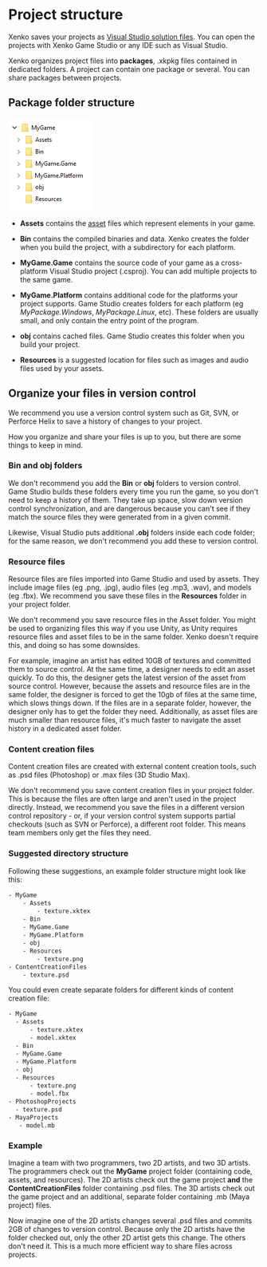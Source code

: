 # Project structure

Xenko saves your projects as [Visual Studio solution files](https://msdn.microsoft.com/en-us/library/bb165951.aspx?f=255&MSPPError=-2147217396). You can open the projects with Xenko Game Studio or any IDE such as Visual Studio.

Xenko organizes project files into **packages**, .xkpkg files contained in dedicated folders. A project can contain one package or several. You can share packages between projects. 

## Package folder structure

![Folder structure](media/folder-structure.png)

* **Assets** contains the [asset](assets.md) files which represent elements in your game.

* **Bin** contains the compiled binaries and data. Xenko creates the folder when you build the project, with a subdirectory for each platform.

* **MyGame.Game** contains the source code of your game as a cross-platform Visual Studio project (.csproj). You can add multiple projects to the same game.

*	**MyGame.Platform** contains additional code for the platforms your project supports. Game Studio creates folders for each platform (eg *MyPackage.Windows*, *MyPackage.Linux*, etc). These folders are usually small, and only contain the entry point of the program.

* **obj** contains cached files. Game Studio creates this folder when you build your project.

* **Resources** is a suggested location for files such as images and audio files used by your assets.

## Organize your files in version control

We recommend you use a version control system such as Git, SVN, or Perforce Helix to save a history of changes to your project. 

How you organize and share your files is up to you, but there are some things to keep in mind.

### **Bin** and **obj** folders

We don't recommend you add the **Bin** or **obj** folders to version control. Game Studio builds these folders every time you run the game, so you don't need to keep a history of them. They take up space, slow down version control synchronization, and are dangerous because you can't see if they match the source files they were generated from in a given commit.

Likewise, Visual Studio puts additional **.obj** folders inside each code folder; for the same reason, we don't recommend you add these to version control.

### Resource files

Resource files are files imported into Game Studio and used by assets. They include image files (eg .png, .jpg), audio files (eg .mp3, .wav), and models (eg .fbx). We recommend you save these files in the **Resources** folder in your project folder.

We don't recommend you save resource files in the Asset folder. You might be used to organizing files this way if you use Unity, as Unity requires resource files and asset files to be in the same folder. Xenko doesn't require this, and doing so has some downsides. 

For example, imagine an artist has edited 10GB of textures and committed them to source control. At the same time, a designer needs to edit an asset quickly. To do this, the designer gets the latest version of the asset from source control. However, because the assets and resource files are in the same folder, the designer is forced to get the 10gb of files at the same time, which slows things down. If the files are in a separate folder, however, the designer only has to get the folder they need. Additionally, as asset files are much smaller than resource files, it's much faster to navigate the asset history in a dedicated asset folder.

### Content creation files

Content creation files are created with external content creation tools, such as .psd files (Photoshop) or .max files (3D Studio Max).

We don't recommend you save content creation files in your project folder. This is because the files are often large and aren't used in the project directly. Instead, we recommend you save the files in a different version control repository - or, if your version control system supports partial checkouts (such as SVN or Perforce), a different root folder. This means team members only get the files they need.

### Suggested directory structure

Following these suggestions, an example folder structure might look like this:

```
- MyGame
    - Assets
        - texture.xktex
    - Bin
    - MyGame.Game
    - MyGame.Platform
    - obj
    - Resources
        - texture.png
- ContentCreationFiles
    - texture.psd
  ```

You could even create separate folders for different kinds of content creation file:

  ```
- MyGame
    - Assets
        - texture.xktex
        - model.xktex
    - Bin
    - MyGame.Game
    - MyGame.Platform
    - obj
    - Resources
        - texture.png
        - model.fbx
- PhotoshopProjects
    - texture.psd
- MayaProjects
     - model.mb
  ```

### Example

Imagine a team with two programmers, two 2D artists, and two 3D artists. The programmers check out the **MyGame** project folder (containing code, assets, and resources). The 2D artists check out the game project **and** the **ContentCreationFiles** folder containing .psd files. The 3D artists check out the game project and an additional, separate folder containing .mb (Maya project) files.

Now imagine one of the 2D artists changes several .psd files and commits 2GB of changes to version control. Because only the 2D artists have the folder checked out, only the other 2D artist gets this change. The others don't need it. This is a much more efficient way to share files across projects.